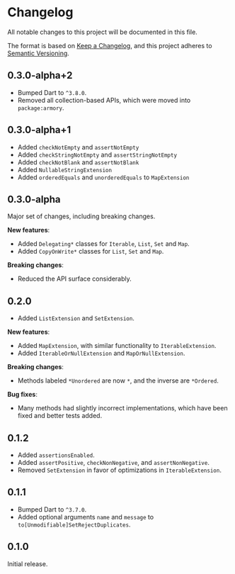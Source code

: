 <!-- #region(HEADER) -->
# Changelog

All notable changes to this project will be documented in this file.

The format is based on [Keep a Changelog](https://keepachangelog.com/en/1.1.0/),
and this project adheres to [Semantic Versioning](https://semver.org/spec/v2.0.0.html).

<!-- #endregion -->

## 0.3.0-alpha+2

- Bumped Dart to `^3.8.0`.
- Removed all collection-based APIs, which were moved into `package:armory`.

## 0.3.0-alpha+1

- Added `checkNotEmpty` and `assertNotEmpty`
- Added `checkStringNotEmpty` and `assertStringNotEmpty`
- Added `checkNotBlank` and `assertNotBlank`
- Added `NullableStringExtension`
- Added `orderedEquals` and `unorderedEquals` to `MapExtension`

## 0.3.0-alpha

Major set of changes, including breaking changes.

**New features**:

- Added `Delegating*` classes for `Iterable`, `List`, `Set` and `Map`.
- Added `CopyOnWrite*` classes for `List`, `Set` and `Map`.

**Breaking changes**:

- Reduced the API surface considerably.

## 0.2.0

- Added `ListExtension` and `SetExtension`.

**New features**:

- Added `MapExtension`, with similar functionality to `IterableExtension`.
- Added `IterableOrNullExtension` and `MapOrNullExtension`.

**Breaking changes**:

- Methods labeled `*Unordered` are now `*`, and the inverse are `*Ordered`.

**Bug fixes**:

- Many methods had slightly incorrect implementations, which have been fixed
  and better tests added.

## 0.1.2

- Added `assertionsEnabled`.
- Added `assertPositive`, `checkNonNegative`, and `assertNonNegative`.
- Removed `SetExtension` in favor of optimizations in `IterableExtension`.

## 0.1.1

- Bumped Dart to `^3.7.0`.
- Added optional arguments `name` and `message` to `to[Unmodifiable]SetRejectDuplicates`.

## 0.1.0

Initial release.
